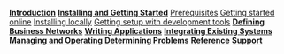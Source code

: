 **[Introduction](../introduction/introduction.html)**
**[Installing and Getting Started](../getting-started/getting-started.html)**
[Prerequisites](../getting-started/prerequisites.html)
[Getting started online](../getting-started/getting-started-with-playground.html)
[Installing locally](../getting-started/using-playground-locally.html)
[Getting setup with development tools](../getting-started/getting-started-cmd-line.html)
**[Defining Business Networks](../business-network/businessnetwork.html)**
**[Writing Applications](../applications/genapp.html)**
**[Integrating Existing Systems](../integrating/integrating-index.html)**
**[Managing and Operating](../managing/managingindex.html)**
**[Determining Problems](../problems/diagnostics.html)**
**[Reference](../reference/MeetTheModules.html)**
**[Support](../support/index.html)**
